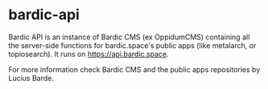 # bardic-api

Bardic API is an instance of Bardic CMS (ex OppidumCMS) containing all the server-side functions for bardic.space's public apps (like metalarch, or topiosearch).
It runs on https://api.bardic.space.

For more information check Bardic CMS and the public apps repositories by Lucius Barde.
